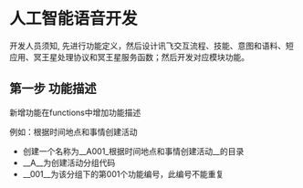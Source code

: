 # 人工智能语音开发
开发人员须知, 先进行功能定义，然后设计讯飞交互流程、技能、意图和语料、短应用、冥王星处理协议和冥王星服务函数；然后开发对应模块功能。

## 第一步 功能描述
新增功能在functions中增加功能描述

例如：根据时间地点和事情创建活动
- 创建一个名称为__A001_根据时间地点和事情创建活动__的目录
- __A__为创建活动分组代码
- __001__为该分组下的第001个功能编号，此编号不能重复
